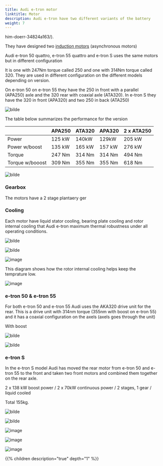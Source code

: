 ```yaml
---
title: Audi e-tron motor
linktitle: Motor
description: Audi e-tron have two different variants of the battery
weight: 7
---
```


him-doerr-34824a163/). 

They have designed two [induction motors](https://en.wikipedia.org/wiki/Induction_motor) (asynchronous motors) 

Audi e-tron 50 quattro, e-tron 55 quattro and e-tron S uses the same motors but in different configuration 

It is one with 247Nm torque called 250 and one with 314Nm torque called 320. 
They are used in different configuration on the different models depending on version.

On e-tron 50 on e-tron 55 they have the 250 in front with a parallel (APA250) axle and the 320 rear with coaxial axle (ATA320). In e-tron S they have the 320 in front (APA320) and two 250 in back (ATA250)

![bilde](https://user-images.githubusercontent.com/59776765/82119308-908bab00-977d-11ea-8cbd-30ece88e2893.png)



The table below summarizes the performance for the version






|   | APA250 | ATA320 | APA320 | 2 x ATA250 |
| ------------- | ------------- | ------------- | ------------- |  ------------- | 
| Power           |                      125 kW  | 140kW | 129kW | 205 kW |
| Power w/boost | 135 kW  | 165 kW | 157 kW | 276 kW |
| Torque | 247 Nm  | 314 Nm| 314 Nm | 494 Nm |
| Torque w/booost | 309 Nm  | 355 Nm| 355 Nm | 618 Nm |



![bilde](https://user-images.githubusercontent.com/59776765/82114014-4fce6a80-975a-11ea-8cfd-f37894021d94.png)

### Gearbox
The motors have a 2 stage plantaery ger


### Cooling
Each motor have liquid stator cooling, bearing plate cooling and rotor internal cooling that Audi e-tron maximum thermal robustness under all operating conditions.

![bilde](https://user-images.githubusercontent.com/59776765/82115104-12b9a680-9761-11ea-8669-5fd2c9b3bd4a.png)

![bilde](https://user-images.githubusercontent.com/59776765/82119412-9e8dfb80-977e-11ea-9a87-92052ddbce2e.png)

![image](https://user-images.githubusercontent.com/59776765/82736990-e6d48d00-9d2d-11ea-8a6b-eb46172a5d90.png)

This diagram shows how the rotor internal cooling helps keep the temprature low.

![image](https://user-images.githubusercontent.com/59776765/82737121-cce77a00-9d2e-11ea-850d-1d8edb413880.png)




### e-tron 50 & e-tron 55

For both e-tron 50 and e-tron 55 Audi uses the AKA320 drive unit for the rear. This is a drive unit with 314nm torque (355nm with boost on e-tron 55)  and it has a coaxial configuration on the axels (axels goes through the unit)

With boost 

![bilde](https://user-images.githubusercontent.com/59776765/82114435-0b909980-975d-11ea-82e5-990fc306089a.png)





![bilde](https://user-images.githubusercontent.com/59776765/82114443-1ea36980-975d-11ea-88bc-beae9335cf48.png)



### e-tron S
In the e-tron S model Audi has moved the rear motor from e-tron 50 and e-tron 55 to the front and taken two front motors and combined them together on the rear axle.

2 x 138 kW boost power  /  2 x 70kW continuous power  /  2 stages, 1 gear  /  liquid cooled



Total 155kg. 

![bilde](https://user-images.githubusercontent.com/59776765/82114529-8954a500-975d-11ea-8e41-364fab1a2e42.png)


![bilde](https://user-images.githubusercontent.com/59776765/82114641-3f1ff380-975e-11ea-94bb-8be06c21d7fc.png)

![image](https://user-images.githubusercontent.com/59776765/82730318-00aaab80-9cff-11ea-8c85-f6ed78d9c8b4.png)

![image](https://user-images.githubusercontent.com/59776765/82730397-86c6f200-9cff-11ea-9358-e4f54e98b991.png)

![image](https://user-images.githubusercontent.com/59776765/82730399-8d556980-9cff-11ea-8f9d-33e5cff3b0e7.png)

{{% children description="true" depth="1" %}}
